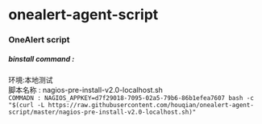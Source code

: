 # onealert-agent-script 
### OneAlert script 

##### binstall command :   
环境:本地测试  
脚本名称  : nagios-pre-install-v2.0-localhost.sh  
`COMMADN : NAGIOS_APPKEY=d7f29018-7095-02a5-79b6-86b1efea7607 bash -c "$(curl -L https://raw.githubusercontent.com/houqian/onealert-agent-script/master/nagios-pre-install-v2.0-localhost.sh)"`
